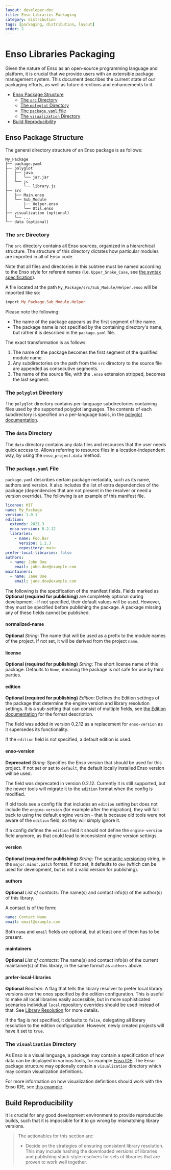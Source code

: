 ```yaml
---
layout: developer-doc
title: Enso Libraries Packaging
category: distribution
tags: [packaging, distribution, layout]
order: 2
---
```


# Enso Libraries Packaging

Given the nature of Enso as an open-source programming language and platform, it
is crucial that we provide users with an extensible package management system.
This document describes the current state of our packaging efforts, as well as
future directions and enhancements to it.

<!-- MarkdownTOC levels="2,3" autolink="true" -->

- [Enso Package Structure](#enso-package-structure)
  - [The `src` Directory](#the-src-directory)
  - [The `polyglot` Directory](#the-polyglot-directory)
  - [The `package.yaml` File](#the-packageyaml-file)
  - [The `visualization` Directory](#the-visualization-directory)
- [Build Reproducibility](#build-reproducibility)

<!-- /MarkdownTOC -->

## Enso Package Structure

The general directory structure of an Enso package is as follows:

```
My_Package
├── package.yaml
├── polyglot
│   ├── java
│   │   └── jar.jar
│   └── js
│       └── library.js
├── src
│   ├── Main.enso
│   └── Sub_Module
│       ├── Helper.enso
│       └── Util.enso
├── visualization (optional)
│   └── ...
└── data (optional)
```

### The `src` Directory

The `src` directory contains all Enso sources, organized in a hierarchical
structure. The structure of this directory dictates how particular modules are
imported in all of Enso code.

Note that all files and directories in this subtree must be named according to
the Enso style for referent names (i.e. `Upper_Snake_Case`, see
[the syntax specification](../syntax/naming.md#naming-constructs)).

A file located at the path `My_Package/src/Sub_Module/Helper.enso` will be
imported like so:

```ruby
import My_Package.Sub_Module.Helper
```

Please note the following:

- The name of the package appears as the first segment of the name.
- The package name is not specified by the containing directory's name, but
  rather it is described in the `package.yaml` file.

The exact transformation is as follows:

1. The name of the package becomes the first segment of the qualified module
   name.
2. Any subdirectories on the path from the `src` directory to the source file
   are appended as consecutive segments.
3. The name of the source file, with the `.enso` extension stripped, becomes the
   last segment.

### The `polyglot` Directory

The `polyglot` directory contains per-language subdirectories containing files
used by the supported polyglot languages. The contents of each subdirectory is
specified on a per-language basis, in the
[polyglot documentation](../polyglot/README.md).

### The `data` Directory

The `data` directory contains any data files and resources that the user needs
quick access to. Allows referring to resource files in a location-independent
way, by using the `enso_project.data` method.

### The `package.yaml` File

`package.yaml` describes certain package metadata, such as its name, authors and
version. It also includes the list of extra dependencies of the package
(dependencies that are not present in the resolver or need a version override).
The following is an example of this manifest file.

```yaml
license: MIT
name: My_Package
version: 1.0.1
edition:
  extends: 2021.3
  enso-version: 0.2.12
  libraries:
    - name: Foo.Bar
      version: 1.2.3
      repository: main
prefer-local-libraries: false
authors:
  - name: John Doe
    email: john.doe@example.com
maintainers:
  - name: Jane Doe
    email: jane.doe@example.com
```

The following is the specification of the manifest fields. Fields marked as
**Optional (required for publishing)** are completely optional during
development - if not specified, their default values will be used. However, they
must be specified before publishing the package. A package missing any of these
fields cannot be published.

#### normalized-name

**Optional** _String_: The name that will be used as a prefix to the module
names of the project. If not set, it will be derived from the project `name`.

#### license

**Optional (required for publishing)** _String_: The short license name of this
package. Defaults to `None`, meaning the package is not safe for use by third
parties.

#### edition

**Optional (required for publishing)** _Edition_: Defines the Edition settings
of the package that determine the engine version and library resolution
settings. It is a sub-setting that can consist of multiple fields, see
[the Edition documentation](../libraries/editions.md#the-edition-file) for the
format description.

The field was added in version 0.2.12 as a replacement for `enso-version` as it
supersedes its functionality.

If the `edition` field is not specified, a default edition is used.

#### enso-version

**Deprecated** _String_: Specifies the Enso version that should be used for this
project. If not set or set to `default`, the default locally installed Enso
version will be used.

The field was deprecated in version 0.2.12. Currently it is still supported, but
the newer tools will migrate it to the `edition` format when the config is
modified.

If old tools see a config file that includes an `edition` setting but does not
include the `engine-version` (for example after the migration), they will fall
back to using the default engine version - that is because old tools were not
aware of the `edition` field, so they will simply ignore it.

If a config defines the `edition` field it should not define the
`engine-version` field anymore, as that could lead to inconsistent engine
version settings.

#### version

**Optional (required for publishing)** _String_: The
[semantic versioning](https://semver.org/) string, in the `major.minor.patch`
format. If not set, it defaults to `dev` (which can be used for development, but
is not a valid version for publishing).

#### authors

**Optional** _List of contacts_: The name(s) and contact info(s) of the
author(s) of this library.

A contact is of the form:

```yaml
name: Contact Name
email: email@example.com
```

Both `name` and `email` fields are optional, but at least one of them has to be
present.

#### maintainers

**Optional** _List of contacts_: The name(s) and contact info(s) of the current
maintainer(s) of this library, in the same format as `authors` above.

#### prefer-local-libraries

**Optional** _Boolean_: A flag that tells the library resolver to prefer local
library versions over the ones specified by the edition configuration. This is
useful to make all local libraries easily accessible, but in more sophisticated
scenarios individual `local` repository overrides should be used instead of
that. See [Library Resolution](../libraries/editions.md#library-resolution) for
more details.

If the flag is not specified, it defaults to `false`, delegating all library
resolution to the edition configuration. However, newly created projects will
have it set to `true`.

### The `visualization` Directory

As Enso is a visual language, a package may contain a specification of how data
can be displayed in various tools, for example
[Enso IDE](https://github.com/enso-org/ide). The Enso package structure may
optionally contain a `visualization` directory which may contain visualization
definitions.

For more information on how visualization definitions should work with the Enso
IDE, see
[this example](https://enso.org/docs/developer/docs/ide/product/visualizations.html#custom-visualization-example).

## Build Reproducibility

It is crucial for any good development environment to provide reproducible
builds, such that it is impossible for it to go wrong by mismatching library
versions.

> The actionables for this section are:
>
> - Decide on the strategies of ensuring consistent library resolution. This may
>   include hashing the downloaded versions of libraries and publishing
>   stack-style resolvers for sets of libraries that are proven to work well
>   together.
